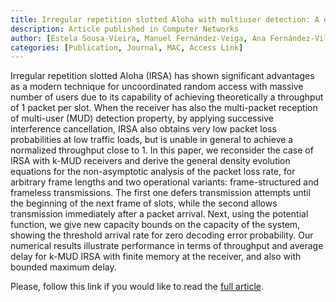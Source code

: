 ```yaml
---
title: Irregular repetition slotted Aloha with multiuser detection: A density evolution analysis
description: Article published in Computer Networks
author: [Estela Sousa-Vieira, Manuel Fernández-Veiga, Ana Fernández-Vilas, Rebeca P. Díaz-Redondo]
categories: [Publication, Journal, MAC, Access Link]
---
```

Irregular repetition slotted Aloha (IRSA) has shown significant advantages as a modern technique for uncoordinated random access with massive number of users due to its capability of achieving theoretically a throughput of 1 packet per slot. When the receiver has also the multi-packet reception of multi-user (MUD) detection property, by applying successive interference cancellation, IRSA also obtains very low packet loss probabilities at low traffic loads, but is unable in general to achieve a normalized throughput close to 1. In this paper, we reconsider the case of IRSA with k-MUD receivers and derive the general density evolution equations for the non-asymptotic analysis of the packet loss rate, for arbitrary frame lengths and two operational variants: frame-structured and frameless transmissions. The first one defers transmission attempts until the beginning of the next frame of slots, while the second allows transmission immediately after a packet arrival. Next, using the potential function, we give new capacity bounds on the capacity of the system, showing the threshold arrival rate for zero decoding error probability. Our numerical results illustrate performance in terms of throughput and average delay for k-MUD IRSA with finite memory at the receiver, and also with bounded maximum delay.

Please, follow this link if you would like to read the [full article](https://www.sciencedirect.com/science/article/pii/S1389128623003663).

